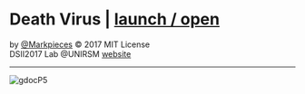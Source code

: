 # Death Virus | [launch / open](http://dsii-2017-unirsm.github.io/Markpieces/Death_Virus)

by [@Markpieces](https://github.com/Markpieces) © 2017 MIT License  
DSII2017 Lab @UNIRSM [website](http://dsii-2017-unirsm.github.io)

----

![gdocP5](http://i.imgur.com/IqmnsVF.png)

